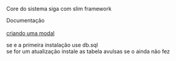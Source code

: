 Core do sistema siga com slim framework


Documentação<br><br>
<a href="https://github.com/SigaSmart/slim-core/blob/master/doc/Modal.md">criando uma modal</a>
<p>
se e a primeira instalação use db.sql<br>
se for um atualização instale as tabela avulsas se o ainda não fez